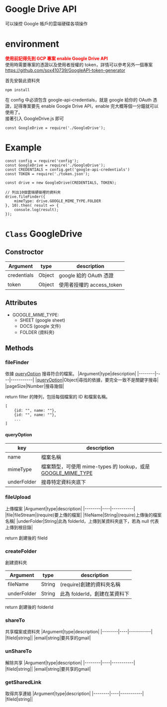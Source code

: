 # **Google Drive API**
可以操控 Google 帳戶的雲端硬碟各項操作
# **environment**
<strong style="color: red;">使用前記得先到 GCP 專案 enable Google Drive API</strong>  
使用時需要專案的憑證以及使用者授權的 token，詳情可以參考另外一個專案 https://github.com/sox410739/GoogleAPI-token-generator    

首先安裝此資料夾
```
npm install
```
在 config 中必須包含 google-api-credentials，就是 google 給你的 OAuth 憑證，記得專案要先 enable Google Drive API，enable 完大概等個一分鐘就可以使用了。  
接著引入 GoogleDrive.js 即可
```
const GoogleDrive = require('./GoogleDrive');
```

# **Example**
```
const config = require('config');
const GoogleDrive = require('./GoogleDrive');
const CREDENTIALS = config.get('google-api-credentials')
const TOKEN = require('./token.json');

const drive = new GoogleDrive(CREDENTIALS, TOKEN);

// 列出10個雲端硬碟裡的資料夾 
drive.fileFinder({
    mimeType: drive.GOOGLE_MIME_TYPE.FOLDER
}, 10).then( result => {
    console.log(result);
});
```
# **`Class` GoogleDrive**
## **Constroctor**
|Argument|type|description|
|--------|----|-----------|
|credentials|Object|google 給的 OAuth 憑證|
|token|Object|使用者授權的 access_token|
## **Attributes**
- GOOGLE_MIME_TYPE: 
    - SHEET (google sheet)
    - DOCS (google 文件)
    - FOLDER (資料夾)

## **Methods**
### **fileFinder**
依據 [queryOption](#queryOption) 搜尋符合的檔案。
|Argument|type|description|
|--------|----|-----------|
|[queryOption](#queryOption)|Object|尋找的依據，要完全一致不是關鍵字搜尋|
|pageSize|Number|搜尋幾個|

return filter 的陣列，包括每個檔案的 ID 和檔案名稱。
```
[
    {id: "", name: ""},
    {id: "", name: ""},
    ...
]
```

#### queryOption
|key|description|
|---|-----------|
|name|檔案名稱|
|mimeType|檔案類型，可使用 mime-types 的 lookup，或是[GOOGLE_MIME_TYPE](#Attributes)|
|underFolder|搜尋特定資料夾底下|

### **fileUpload**
上傳檔案
|Argument|type|description|
|--------|----|-----------|
|file|fileStream|(require)要上傳的檔案|
|fileName|String|(require)上傳後的檔案名稱|
|underFolder|String|此為 folderId，上傳到某資料夾底下，若為 null 代表上傳到根目錄|

return 創建後的 fileId

### **createFolder**
創建資料夾

|Argument|type|description|
|--------|----|-----------|
|fileName|String|(require)創建的資料夾名稱|
|underFolder|String|此為 folderId，創建在某資料下|

return 創建後的 folderId

### **shareTo**
共享檔案或資料夾
|Argument|type|description|
|--------|----|-----------|
|fileId|string||
|email|string|要共享的gmail|

### **unShareTo**
解除共享
|Argument|type|description|
|--------|----|-----------|
|fileId|string||
|email|string|要共享的gmail|

### **getSharedLink**
取得共享連結
|Argument|type|description|
|--------|----|-----------|
|fileId|string||